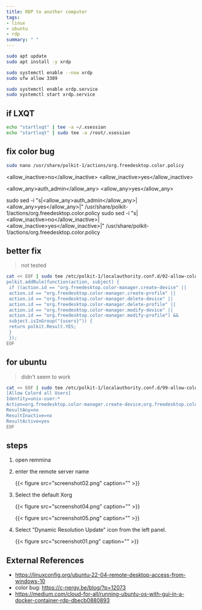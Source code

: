 ```yaml
---
title: RDP to another computer
tags:
- linux
- ubuntu
- rdp
summary: " "
---
```



```bash
sudo apt update
sudo apt install -y xrdp
```

```bash
sudo systemctl enable --now xrdp
sudo ufw allow 3389 
```

```bash
sudo systemctl enable xrdp.service 
sudo systemctl start xrdp.service 
```

## if LXQT

```bash
echo "startlxqt" | tee -a ~/.xsession
echo "startlxqt" | sudo tee -a /root/.xsession
```

## fix color bug

```bash
sudo nano /usr/share/polkit-1/actions/org.freedesktop.color.policy
```

<allow_inactive>no</allow_inactive>
<allow_inactive>yes</allow_inactive>

<allow_any>auth_admin</allow_any>
<allow_any>yes</allow_any>

sudo sed -i "s|<allow_any>auth_admin</allow_any>|<allow_any>yes</allow_any>|" /usr/share/polkit-1/actions/org.freedesktop.color.policy
sudo sed -i "s|<allow_inactive>no</allow_inactive>|<allow_inactive>yes</allow_inactive>|" /usr/share/polkit-1/actions/org.freedesktop.color.policy

## better fix

> not tested

```bash
cat << EOF | sudo tee /etc/polkit-1/localauthority.conf.d/02-allow-colord.conf
polkit.addRule(function(action, subject) {
 if ((action.id == "org.freedesktop.color-manager.create-device" ||
 action.id == "org.freedesktop.color-manager.create-profile" ||
 action.id == "org.freedesktop.color-manager.delete-device" ||
 action.id == "org.freedesktop.color-manager.delete-profile" ||
 action.id == "org.freedesktop.color-manager.modify-device" ||
 action.id == "org.freedesktop.color-manager.modify-profile") &&
 subject.isInGroup("{users}")) {
 return polkit.Result.YES;
 }
 });
EOF
```

## for ubuntu

> didn't seem to work

```bash
cat << EOF | sudo tee /etc/polkit-1/localauthority.conf.d/99-allow-colord.pkla
[Allow Colord all Users]
Identity=unix-user:*
Action=org.freedesktop.color-manager.create-device;org.freedesktop.color-manager.create-profile;org.freedesktop.color-manager.delete-device;org.freedesktop.color-manager.delete-profile;org.freedesktop.color-manager.modify-device;org.freedesktop.color-manager.modify-profile
ResultAny=no
ResultInactive=no
ResultActive=yes
EOF
```

## steps

1. open remmina

1. enter the remote server name

    {{< figure src="screenshot02.png" caption="" >}}

1. Select the default Xorg

    {{< figure src="screenshot04.png" caption="" >}}

    {{< figure src="screenshot05.png" caption="" >}}

1. Select "Dynamic Resolution Update" icon from the left panel.

    {{< figure src="screenshot01.png" caption="" >}}

## External References

* <https://linuxconfig.org/ubuntu-22-04-remote-desktop-access-from-windows-10>
* color bug: <https://c-nergy.be/blog/?p=12073>
* <https://medium.com/cloud-for-all/running-ubuntu-os-with-gui-in-a-docker-container-rdp-dbecb0880893>
